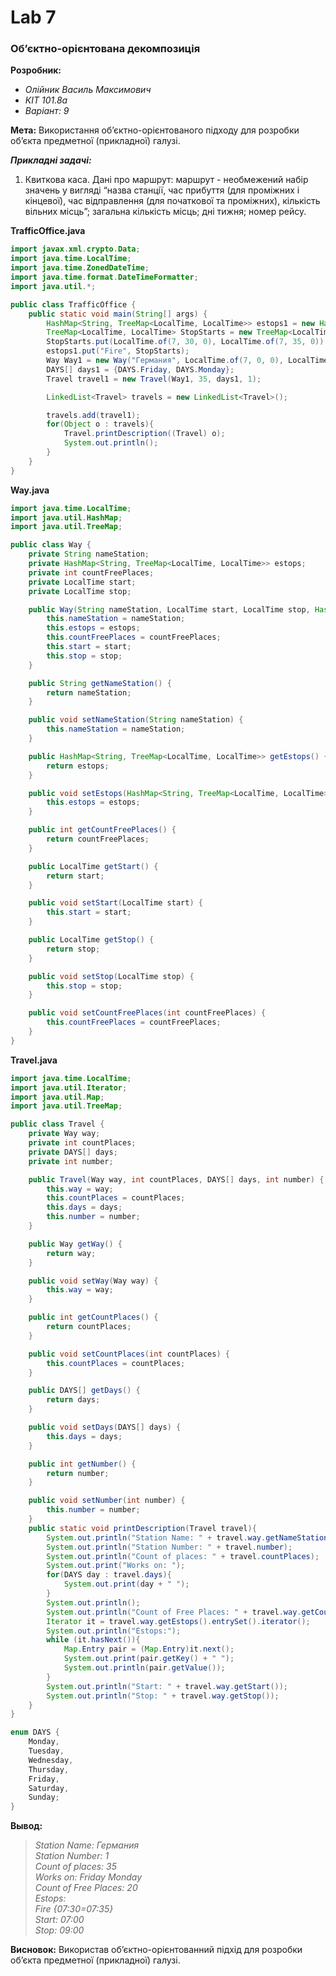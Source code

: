 # Lab 7
### Об’єктно-орієнтована декомпозиція
**Розробник:**
+ _Олійник Василь Максимович_
+ _КІТ 101.8а_
+ _Варіант: 9_

**Мета:** Використання об’єктно-орієнтованого підходу для розробки об’єкта предметної (прикладної) галузі.

***Прикладні задачі:***
1. Квиткова каса. Дані про маршрут: маршрут - необмежений набір значень у вигляді “назва станції, час прибуття (для проміжних і кінцевої), час відправлення (для початкової та проміжних), кількість вільних місць”; загальна кількість місць; дні тижня; номер рейсу.

__TrafficOffice.java__
```Java
import javax.xml.crypto.Data;
import java.time.LocalTime;
import java.time.ZonedDateTime;
import java.time.format.DateTimeFormatter;
import java.util.*;

public class TrafficOffice {
    public static void main(String[] args) {
        HashMap<String, TreeMap<LocalTime, LocalTime>> estops1 = new HashMap<String, TreeMap<LocalTime, LocalTime>>();
        TreeMap<LocalTime, LocalTime> StopStarts = new TreeMap<LocalTime, LocalTime>();
        StopStarts.put(LocalTime.of(7, 30, 0), LocalTime.of(7, 35, 0));
        estops1.put("Fire", StopStarts);
        Way Way1 = new Way("Германия", LocalTime.of(7, 0, 0), LocalTime.of(9, 0, 0), estops1, 20);
        DAYS[] days1 = {DAYS.Friday, DAYS.Monday};
        Travel travel1 = new Travel(Way1, 35, days1, 1);

        LinkedList<Travel> travels = new LinkedList<Travel>();

        travels.add(travel1);
        for(Object o : travels){
            Travel.printDescription((Travel) o);
            System.out.println();
        }
    }
}
```
__Way.java__
```Java
import java.time.LocalTime;
import java.util.HashMap;
import java.util.TreeMap;

public class Way {
    private String nameStation;
    private HashMap<String, TreeMap<LocalTime, LocalTime>> estops;
    private int countFreePlaces;
    private LocalTime start;
    private LocalTime stop;

    public Way(String nameStation, LocalTime start, LocalTime stop, HashMap<String, TreeMap<LocalTime, LocalTime>> estops, int countFreePlaces) {
        this.nameStation = nameStation;
        this.estops = estops;
        this.countFreePlaces = countFreePlaces;
        this.start = start;
        this.stop = stop;
    }

    public String getNameStation() {
        return nameStation;
    }

    public void setNameStation(String nameStation) {
        this.nameStation = nameStation;
    }

    public HashMap<String, TreeMap<LocalTime, LocalTime>> getEstops() {
        return estops;
    }

    public void setEstops(HashMap<String, TreeMap<LocalTime, LocalTime>> estops) {
        this.estops = estops;
    }

    public int getCountFreePlaces() {
        return countFreePlaces;
    }

    public LocalTime getStart() {
        return start;
    }

    public void setStart(LocalTime start) {
        this.start = start;
    }

    public LocalTime getStop() {
        return stop;
    }

    public void setStop(LocalTime stop) {
        this.stop = stop;
    }

    public void setCountFreePlaces(int countFreePlaces) {
        this.countFreePlaces = countFreePlaces;
    }
}
```
__Travel.java__
```Java
import java.time.LocalTime;
import java.util.Iterator;
import java.util.Map;
import java.util.TreeMap;

public class Travel {
    private Way way;
    private int countPlaces;
    private DAYS[] days;
    private int number;

    public Travel(Way way, int countPlaces, DAYS[] days, int number) {
        this.way = way;
        this.countPlaces = countPlaces;
        this.days = days;
        this.number = number;
    }

    public Way getWay() {
        return way;
    }

    public void setWay(Way way) {
        this.way = way;
    }

    public int getCountPlaces() {
        return countPlaces;
    }

    public void setCountPlaces(int countPlaces) {
        this.countPlaces = countPlaces;
    }

    public DAYS[] getDays() {
        return days;
    }

    public void setDays(DAYS[] days) {
        this.days = days;
    }

    public int getNumber() {
        return number;
    }

    public void setNumber(int number) {
        this.number = number;
    }
    public static void printDescription(Travel travel){
        System.out.println("Station Name: " + travel.way.getNameStation());
        System.out.println("Station Number: " + travel.number);
        System.out.println("Count of places: " + travel.countPlaces);
        System.out.print("Works on: ");
        for(DAYS day : travel.days){
            System.out.print(day + " ");
        }
        System.out.println();
        System.out.println("Count of Free Places: " + travel.way.getCountFreePlaces());
        Iterator it = travel.way.getEstops().entrySet().iterator();
        System.out.println("Estops:");
        while (it.hasNext()){
            Map.Entry pair = (Map.Entry)it.next();
            System.out.print(pair.getKey() + " ");
            System.out.println(pair.getValue());
        }
        System.out.println("Start: " + travel.way.getStart());
        System.out.println("Stop: " + travel.way.getStop());
    }
}

enum DAYS {
    Monday,
    Tuesday,
    Wednesday,
    Thursday,
    Friday,
    Saturday,
    Sunday;
}
```

**Вывод:**
> _<p>Station Name: Германия</br>
Station Number: 1</br>
Count of places: 35</br>
Works on: Friday Monday </br>
Count of Free Places: 20</br>
Estops:</br>
Fire {07:30=07:35}</br>
Start: 07:00</br>
Stop: 09:00</br></p>_

**Висновок:**  Використав об’єктно-орієнтованний підхід для розробки об’єкта предметної (прикладної) галузі.

